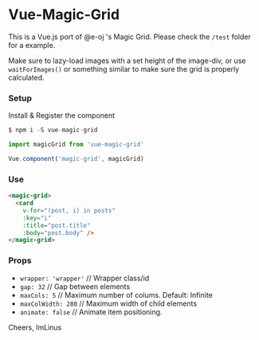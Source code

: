 # Vue-Magic-Grid
This is a Vue.js port of @e-oj 's Magic Grid.
Please check the `/test` folder for a example.

Make sure to lazy-load images with a set height of the image-div,
or use `waitForImages()` or something similar
to make sure the grid is properly calculated.

### Setup
Install & Register the component
```js
$ npm i -S vue-magic-grid
```

```js
import magicGrid from 'vue-magic-grid'

Vue.component('magic-grid', magicGrid)
```

### Use
```html
<magic-grid>
  <card
    v-for="(post, i) in posts"
    :key="i"
    :title="post.title"
    :body="post.body" />
</magic-grid>
```

### Props
- `wrapper: 'wrapper'` // Wrapper class/id
- `gap: 32` // Gap between elements
- `maxCols: 5` // Maximum number of colums. Default: Infinite
- `maxColWidth: 280` // Maximum width of child elements
- `animate: false` // Animate item positioning.


Cheers,
ImLinus
